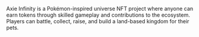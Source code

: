 Axie Infinity is a Pokémon-inspired universe NFT project where anyone can earn tokens through skilled gameplay and contributions to the ecosystem. Players can battle, collect, raise, and build a land-based kingdom for their pets.
